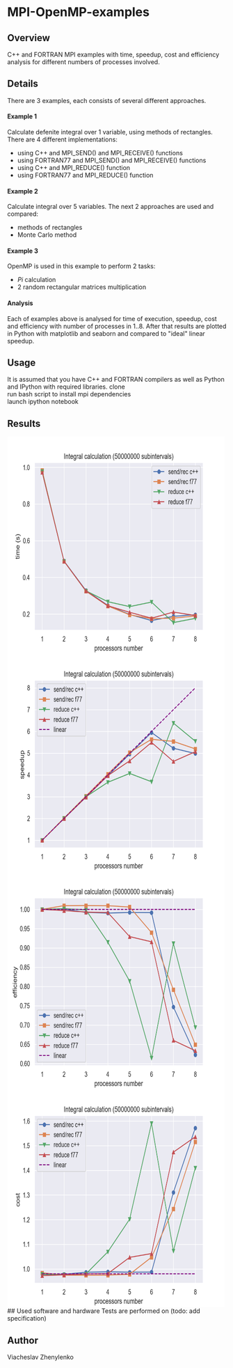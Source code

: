 # MPI-OpenMP-examples
## Overview
C++ and FORTRAN MPI examples with time, speedup, cost and efficiency analysis for different numbers of processes involved.

## Details
There are 3 examples, each consists of several different approaches.

#### Example 1
Calculate defenite integral over 1 variable, using methods of rectangles. There are 4 different implementations:  
- using C++ and MPI_SEND() and MPI_RECEIVE() functions
- using FORTRAN77 and MPI_SEND() and MPI_RECEIVE() functions
- using C++ and MPI_REDUCE() function
- using FORTRAN77 and MPI_REDUCE() function

#### Example 2
Calculate integral over 5 variables. The next 2 approaches are used and compared:
- methods of rectangles
- Monte Carlo method

#### Example 3
OpenMP is used in this example to perform 2 tasks:
- _Pi_ calculation
- 2 random rectangular matrices multiplication

#### Analysis
Each of examples above is analysed for time of execution, speedup, cost and efficiency with number of processes in 1..8.
After that results are plotted in Python with matplotlib and seaborn and compared to "ideal" linear speedup.

## Usage
It is assumed that you have C++ and FORTRAN compilers as well as Python and IPython with required libraries.
clone  
run bash script to install mpi dependencies  
launch ipython notebook

## Results 
<img align="left" width="500" height="500" src="images/integral_time.png">
<img align="left" width="500" height="500" src="images/integral_speedup.png">
<img align="left" width="500" height="500" src="images/integral_efficiency.png">
<img align="left" width="500" height="500" src="images/integral_cost.png">
## Used software and hardware
Tests are performed on (todo: add specification)

## Author
Viacheslav Zhenylenko
